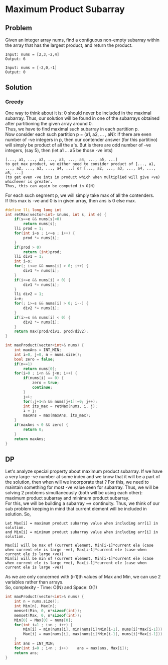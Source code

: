 # Maximum Product Subarray
## Problem
Given an integer array nums, find a contiguous non-empty subarray within the array that has the largest product, and return the product.  
```
Input: nums = [2,3,-2,4]
Output: 6

Input: nums = [-2,0,-1]
Output: 0
```
## Solution
### Greedy
One way to think about it is: 0 should never be included in the maximal subarray. Thus, our solution will be found in one of the subarrays obtained
after partitioning the given array around 0.  
Thus, we have to find maximal such subarray in each partition p.  
Now consider each such partition p = (a1, a2, ... , aN):
If there are even number of -ve integers in p, then our contender answer (for this partitino) will simply be product of all the a's.
But is there are odd number of -ve integers, (say 5), then (let a1 ... a5 be those -ve ints)
```
[..., a1, ..., a2, ..., a3, ..., a4, ..., a5, ...]
to get max product, we either need to consider product of [..., a1, ..., a2, ..., a3, ..., a4, ...] or [..., a2, ..., a3, ..., a4, ..., a5, ...] 
(to get even -ve ints in product which when multiplied will give +ve) whichever is greater.
Thus, this can again be computed in O(N)
```
For each such segment p, we will simply take max of all the contenders.  
If this max is -ve and 0 is in given array, then ans is 0 else max.

```c++
#define lli long long int
int retMax(vector<int> &nums, int s, int e) {
    if(s==e && nums[s]<0)
        return nums[s];
    lli prod = 1;
    for(int i=s ; i<=e ; i++) {
        prod *= nums[i];
    }
    if(prod > 0)
        return (int)prod;
    lli div1 = 1;
    int i=s;
    for(; i<=e && nums[i] > 0; i++) {
        div1 *= nums[i];
    }
    if(i<=e && nums[i] < 0) {
        div1 *= nums[i];
    }
    lli div2 = 1;
    i=e;
    for(; i>=s && nums[i] > 0; i--) {
        div2 *= nums[i];
    }
    if(i>=s && nums[i] < 0) {
        div2 *= nums[i];
    }
    return max(prod/div1, prod/div2);
}

int maxProduct(vector<int>& nums) {
    int maxAns = INT_MIN;
    int i=0, j=0, n = nums.size();
    bool zero = false;
    if(n==1)
        return nums[0];
    for(i=0 ; i<n && j<n; i++) {
        if(nums[i] == 0) {
            zero = true;
            continue;
        }
        j=i;
        for(;j+1<n && nums[j+1]!=0; j++);
        int its_max = retMax(nums, i, j);
        i = j;
        maxAns = max(maxAns, its_max);
    }
    if(maxAns < 0 && zero) {
        return 0;
    }
    return maxAns;
}
```

## DP
Let's analyze special property about maximum product subarray. If we have a very large -ve number at some index and we know that it will be a part of
the solution, then when will we incorporate that ? For this, we need to maintain something for most -ve value seen for subarray. Thus, we will be solving 2
problems simultaneously (both will be using each other): maximum product subarray and minimum product subarray.  
For this, we will be building a subarray ==> continuity. Thus, we think of our sub problem keeping in mind that current element will be included in solution.
So,
```
Let Max[i] = maximum product subarray value when including arr[i] in solution.
and Min[i] = minimum product subarray value when including arr[i] in solution.

Max[i] will be max of (current element, Min[i-1]*current ele (case when current ele is large -ve), Max[i-1]*current ele (case when current ele is large +ve))
Min[i] will be min of (current element, Min[i-1]*current ele (case when current ele is large +ve), Max[i-1]*current ele (case when current ele is large -ve))
```
As we are only concerned with (i-1)th values of Max and Min, we can use 2 variables rather than arrays.  
So, complexity - Time: O(N) and Space: O(1)

```c++
int maxProduct(vector<int>& nums) {
    int n = nums.size();
    int Min[n], Max[n];
    memset(Min, 0, n*sizeof(int));
    memset(Max, 0, n*sizeof(int));
    Min[0] = Max[0] = nums[0];
    for(int i=1 ; i<n ; i++) {
        Min[i] = min(nums[i], min(nums[i]*Min[i-1], nums[i]*Max[i-1]));
        Max[i] = max(nums[i], max(nums[i]*Min[i-1], nums[i]*Max[i-1]));
    }
    int ans = INT_MIN;
    for(int i=0 ; i<n ; i++)    ans = max(ans, Max[i]);
    return ans;
}
```
